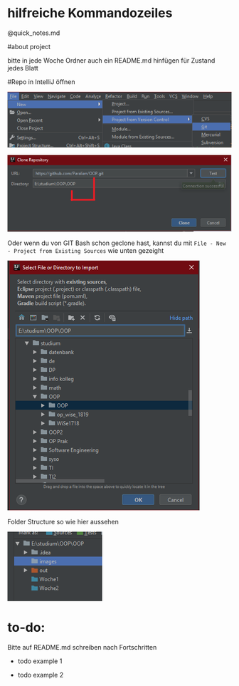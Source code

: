 # hilfreiche Kommandozeiles
@quick_notes.md

#about project

bitte in jede Woche Ordner auch ein README.md hinfügen für Zustand jedes Blatt

#Repo in IntelliJ öffnen

![alt text](https://github.com/Paralian/OOP/blob/master/images/1.png?raw=true "Logo Title Text 1")


![alt text](https://github.com/Paralian/OOP/blob/master/images/2.png?raw=true "Logo Title Text 1")

Oder wenn du von GIT Bash schon geclone hast, kannst du mit `File - New - Project from Existing Sources` wie unten gezeight

![alt text](https://github.com/Paralian/OOP/blob/master/images/3.png?raw=true "Logo Title Text 1")

Folder Structure so wie hier aussehen

![alt text](https://github.com/Paralian/OOP/blob/master/images/4.png?raw=true "Logo Title Text 1")

# to-do:
Bitte auf README.md schreiben nach Fortschritten

* todo example 1

* todo example 2
